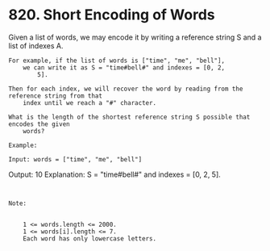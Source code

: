 # 820. Short Encoding of Words

Given a list of words, we may encode it by writing a reference string S and a
        list of indexes A.

    For example, if the list of words is ["time", "me", "bell"],
        we can write it as S = "time#bell#" and indexes = [0, 2,
            5].

    Then for each index, we will recover the word by reading from the reference string from that
        index until we reach a "#" character.

    What is the length of the shortest reference string S possible that encodes the given
        words?

    Example:

    Input: words = ["time", "me", "bell"]
Output: 10
Explanation: S = "time#bell#" and indexes = [0, 2, 5].

     

    Note:

    
        1 <= words.length <= 2000.
        1 <= words[i].length <= 7.
        Each word has only lowercase letters.